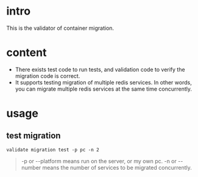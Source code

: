 # intro
This is the validator of container migration.

# content
- There exists test code to run tests, and validation code to verify the migration code is correct.
- It supports testing migration of multiple redis services. In other words, you can migrate multiple 
redis services at the same time concurrently.  

# usage
## test migration
`validate migration test -p pc -n 2` 
> -p or --platform means run on the server, or my own pc. 
> -n or --number means the number of services to be migrated concurrently.